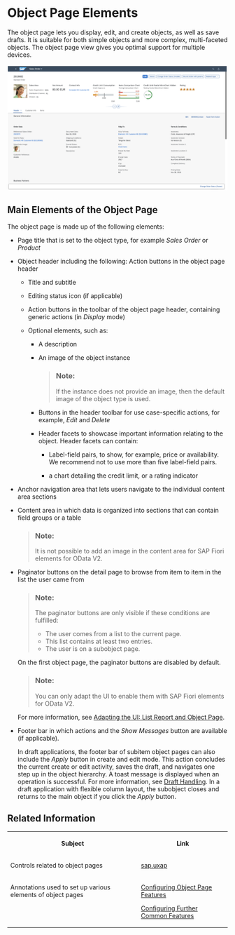 <!-- loio645e27ae85d54c8cbc3f6722184a24a1 -->

# Object Page Elements

The object page lets you display, edit, and create objects, as well as save drafts. It is suitable for both simple objects and more complex, multi-faceted objects. The object page view gives you optimal support for multiple devices.



![](images/Image_Map_Object_Page_Elements_in_SAP_Fiori_Elements_V4_e14e87e.png)



<a name="loio645e27ae85d54c8cbc3f6722184a24a1__section_m13_dsz_mlb"/>

## Main Elements of the Object Page

The object page is made up of the following elements:

-   Page title that is set to the object type, for example *Sales Order* or *Product*

-   Object header including the following: Action buttons in the object page header

    -   Title and subtitle

    -   Editing status icon \(if applicable\)

    -   Action buttons in the toolbar of the object page header, containing generic actions \(in *Display* mode\)

    -   Optional elements, such as:

        -   A description

        -   An image of the object instance

            > ### Note:  
            > If the instance does not provide an image, then the default image of the object type is used.

        -   Buttons in the header toolbar for use case-specific actions, for example, *Edit* and *Delete*

        -   Header facets to showcase important information relating to the object. Header facets can contain:
            -   Label-field pairs, to show, for example, price or availability. We recommend not to use more than five label-field pairs.

            -   a chart detailing the credit limit, or a rating indicator




-   Anchor navigation area that lets users navigate to the individual content area sections

-   Content area in which data is organized into sections that can contain field groups or a table

    > ### Note:  
    > It is not possible to add an image in the content area for SAP Fiori elements for OData V2.

-   Paginator buttons on the detail page to browse from item to item in the list the user came from

    > ### Note:  
    > The paginator buttons are only visible if these conditions are fulfilled:
    > 
    > -   The user comes from a list to the current page.
    > -   This list contains at least two entries.
    > -   The user is on a subobject page.

    On the first object page, the paginator buttons are disabled by default.

    > ### Note:  
    > You can only adapt the UI to enable them with SAP Fiori elements for OData V2.

    For more information, see [Adapting the UI: List Report and Object Page](adapting-the-ui-list-report-and-object-page-0d2f1a9.md).

-   Footer bar in which actions and the *Show Messages* button are available \(if applicable\).

    In draft applications, the footer bar of subitem object pages can also include the *Apply* button in create and edit mode. This action concludes the current create or edit activity, saves the draft, and navigates one step up in the object hierarchy. A toast message is displayed when an operation is successful. For more information, see [Draft Handling](draft-handling-ed9aa41.md). In a draft application with flexible column layout, the subobject closes and returns to the main object if you click the *Apply* button.




<a name="loio645e27ae85d54c8cbc3f6722184a24a1__section_s13_dsz_mlb"/>

## Related Information


<table>
<tr>
<th valign="top">

Subject



</th>
<th valign="top">

Link



</th>
</tr>
<tr>
<td valign="top">

Controls related to object pages



</td>
<td valign="top">

[sap.uxap](../10_More_About_Controls/sap-uxap-de71337.md) 



</td>
</tr>
<tr>
<td valign="top">

Annotations used to set up various elements of object pages



</td>
<td valign="top">

[Configuring Object Page Features](configuring-object-page-features-d26d3dd.md)

[Configuring Further Common Features](configuring-further-common-features-a4d3c46.md)



</td>
</tr>
</table>

